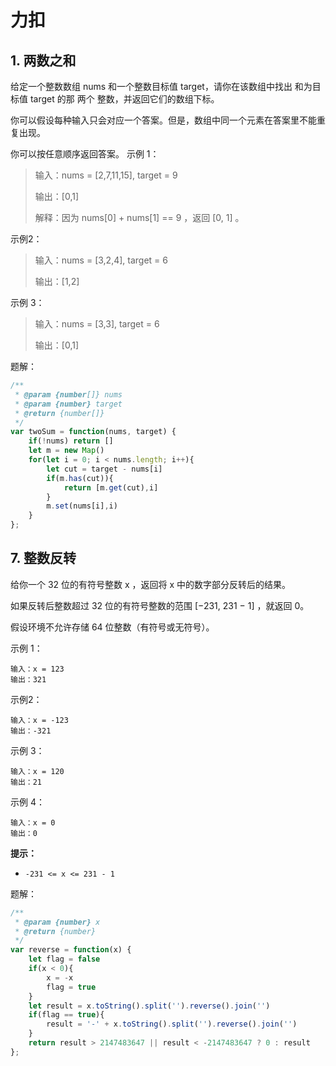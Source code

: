 # 力扣
## 1. 两数之和

给定一个整数数组 nums 和一个整数目标值 target，请你在该数组中找出 和为目标值  target  的那 两个 整数，并返回它们的数组下标。[](https://leetcode.cn/problems/two-sum)

你可以假设每种输入只会对应一个答案。但是，数组中同一个元素在答案里不能重复出现。

你可以按任意顺序返回答案。
示例 1：

> 输入：nums = [2,7,11,15], target = 9
>
> 输出：[0,1]
>
> 解释：因为 nums[0] + nums[1] == 9 ，返回 [0, 1] 。

示例2：

> 输入：nums = [3,2,4], target = 6
>
> 输出：[1,2]

示例 3：

>输入：nums = [3,3], target = 6
>
>输出：[0,1]

题解：

```js
/**
 * @param {number[]} nums
 * @param {number} target
 * @return {number[]}
 */
var twoSum = function(nums, target) {
    if(!nums) return []
    let m = new Map()
    for(let i = 0; i < nums.length; i++){
        let cut = target - nums[i]
        if(m.has(cut)){
            return [m.get(cut),i]
        }
        m.set(nums[i],i)
    }
};
```

## 7. 整数反转

给你一个 32 位的有符号整数 x ，返回将 x 中的数字部分反转后的结果。[](https://leetcode.cn/problems/reverse-integer)

如果反转后整数超过 32 位的有符号整数的范围 [−231,  231 − 1] ，就返回 0。

假设环境不允许存储 64 位整数（有符号或无符号）。

示例 1：

```
输入：x = 123
输出：321
```

示例2：

```
输入：x = -123
输出：-321
```

示例 3：

```
输入：x = 120
输出：21
```

示例 4：

```
输入：x = 0
输出：0
```

**提示：**

- `-231 <= x <= 231 - 1`

题解：

```js
/**
 * @param {number} x
 * @return {number}
 */
var reverse = function(x) {
    let flag = false
    if(x < 0){
        x = -x
        flag = true
    }
    let result = x.toString().split('').reverse().join('')
    if(flag == true){
        result = '-' + x.toString().split('').reverse().join('')
    }
    return result > 2147483647 || result < -2147483647 ? 0 : result
};
```

